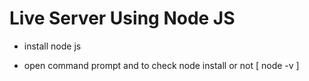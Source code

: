 # Live Server Using Node JS

- install node js
  
- open command prompt and to check node install or not [ node -v ]
